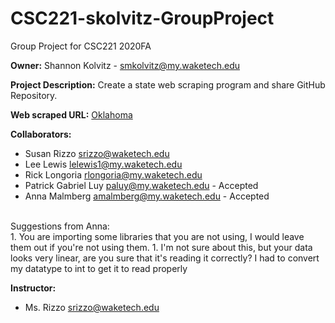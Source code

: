 # CSC221-skolvitz-GroupProject

Group Project for CSC221 2020FA

**Owner:** Shannon Kolvitz - smkolvitz@my.waketech.edu

**Project Description:** Create a state web scraping program and share GitHub Repository.

**Web scraped URL:** [Oklahoma](https://en.wikipedia.org/wiki/Oklahoma)

**Collaborators:**

- Susan Rizzo           srizzo@waketech.edu
- Lee Lewis             lelewis1@my.waketech.edu
- Rick Longoria         rlongoria@my.waketech.edu
- Patrick Gabriel Luy   paluy@my.waketech.edu - Accepted
- Anna Malmberg         amalmberg@my.waketech.edu  - Accepted
<br>
Suggestions from Anna:
<br>
1. You are importing some libraries that you are not using, I would leave them out if you're not using them.
1. I'm not sure about this, but your data looks very linear, are you sure that it's reading it correctly? I had to convert my datatype to int to get it to read properly
<br>

**Instructor:**
- Ms. Rizzo             srizzo@waketech.edu
